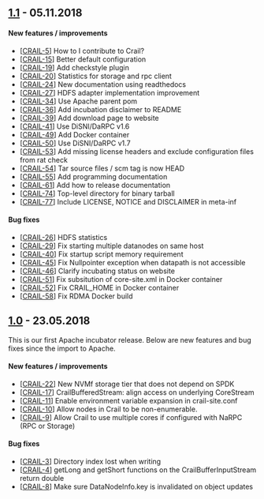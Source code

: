<!--
{% comment %}
Licensed to the Apache Software Foundation (ASF) under one or more
contributor license agreements.  See the NOTICE file distributed with
this work for additional information regarding copyright ownership.
The ASF licenses this file to You under the Apache License, Version 2.0
(the "License"); you may not use this file except in compliance with
the License.  You may obtain a copy of the License at

   http://www.apache.org/licenses/LICENSE-2.0

Unless required by applicable law or agreed to in writing, software
distributed under the License is distributed on an "AS IS" BASIS,
WITHOUT WARRANTIES OR CONDITIONS OF ANY KIND, either express or implied.
See the License for the specific language governing permissions and
limitations under the License.
{% endcomment %}
-->

## [1.1](https://github.com/apache/incubator-crail/tree/v1.1) - 05.11.2018

#### New features / improvements

* [[CRAIL-5](https://jira.apache.org/jira/projects/CRAIL/issues/CRAIL-5)] How to I contribute to Crail?
* [[CRAIL-15](https://jira.apache.org/jira/projects/CRAIL/issues/CRAIL-15)] Better default configuration
* [[CRAIL-19](https://jira.apache.org/jira/projects/CRAIL/issues/CRAIL-19)] Add checkstyle plugin
* [[CRAIL-20](https://jira.apache.org/jira/projects/CRAIL/issues/CRAIL-20)] Statistics for storage and rpc client
* [[CRAIL-24](https://jira.apache.org/jira/projects/CRAIL/issues/CRAIL-24)] New documentation using readthedocs
* [[CRAIL-27](https://jira.apache.org/jira/projects/CRAIL/issues/CRAIL-27)] HDFS adapter implementation improvement
* [[CRAIL-34](https://jira.apache.org/jira/projects/CRAIL/issues/CRAIL-34)] Use Apache parent pom
* [[CRAIL-36](https://jira.apache.org/jira/projects/CRAIL/issues/CRAIL-36)] Add incubation disclaimer to README
* [[CRAIL-39](https://jira.apache.org/jira/projects/CRAIL/issues/CRAIL-39)] Add download page to website
* [[CRAIL-41](https://jira.apache.org/jira/projects/CRAIL/issues/CRAIL-41)] Use DiSNI/DaRPC v1.6
* [[CRAIL-49](https://jira.apache.org/jira/projects/CRAIL/issues/CRAIL-49)] Add Docker container
* [[CRAIL-50](https://jira.apache.org/jira/projects/CRAIL/issues/CRAIL-50)] Use DiSNI/DaRPC v1.7
* [[CRAIL-53](https://jira.apache.org/jira/projects/CRAIL/issues/CRAIL-53)] Add missing license headers and exclude configuration files from rat check
* [[CRAIL-54](https://jira.apache.org/jira/projects/CRAIL/issues/CRAIL-54)] Tar source files / scm tag is now HEAD
* [[CRAIL-55](https://jira.apache.org/jira/projects/CRAIL/issues/CRAIL-55)] Add programming documentation
* [[CRAIL-61](https://jira.apache.org/jira/projects/CRAIL/issues/CRAIL-61)] Add how to release documentation
* [[CRAIL-74](https://jira.apache.org/jira/projects/CRAIL/issues/CRAIL-74)] Top-level directory for binary tarball
* [[CRAIL-77](https://jira.apache.org/jira/projects/CRAIL/issues/CRAIL-77)] Include LICENSE, NOTICE and DISCLAIMER in meta-inf


#### Bug fixes

* [[CRAIL-26](https://jira.apache.org/jira/projects/CRAIL/issues/CRAIL-26)] HDFS statistics
* [[CRAIL-29](https://jira.apache.org/jira/projects/CRAIL/issues/CRAIL-29)] Fix starting multiple datanodes on same host
* [[CRAIL-40](https://jira.apache.org/jira/projects/CRAIL/issues/CRAIL-40)] Fix startup script memory requirement
* [[CRAIL-45](https://jira.apache.org/jira/projects/CRAIL/issues/CRAIL-45)] Fix Nullpointer exception when datapath is not accessible
* [[CRAIL-46](https://jira.apache.org/jira/projects/CRAIL/issues/CRAIL-46)] Clarify incubating status on website
* [[CRAIL-51](https://jira.apache.org/jira/projects/CRAIL/issues/CRAIL-51)] Fix subsitution of core-site.xml in Docker container
* [[CRAIL-52](https://jira.apache.org/jira/projects/CRAIL/issues/CRAIL-52)] Fix CRAIL_HOME in Docker container
* [[CRAIL-58](https://jira.apache.org/jira/projects/CRAIL/issues/CRAIL-58)] Fix RDMA Docker build

## [1.0](https://github.com/apache/incubator-crail/tree/v1.0) - 23.05.2018

This is our first Apache incubator release. Below are new features and bug fixes since the import to Apache.

#### New features / improvements

* [[CRAIL-22](https://issues.apache.org/jira/projects/CRAIL/issues/CRAIL-22)] New NVMf storage tier that does not depend on SPDK
* [[CRAIL-17](https://issues.apache.org/jira/projects/CRAIL/issues/CRAIL-17)] CrailBufferedStream: align access on underlying CoreStream
* [[CRAIL-11](https://issues.apache.org/jira/projects/CRAIL/issues/CRAIL-11)] Enable environment variable expansion in crail-site.conf
* [[CRAIL-10](https://issues.apache.org/jira/projects/CRAIL/issues/CRAIL-10)] Allow nodes in Crail to be non-enumerable.
* [[CRAIL-9](https://issues.apache.org/jira/projects/CRAIL/issues/CRAIL-9)] Allow Crail to use multiple cores if configured with NaRPC (RPC or Storage)

#### Bug fixes

* [[CRAIL-3](https://issues.apache.org/jira/projects/CRAIL/issues/CRAIL-3)] Directory index lost when writing
* [[CRAIL-4](https://issues.apache.org/jira/projects/CRAIL/issues/CRAIL-4)] getLong and getShort functions on the CrailBufferInputStream return double
* [[CRAIL-8](https://issues.apache.org/jira/projects/CRAIL/issues/CRAIL-8)] Make sure DataNodeInfo.key is invalidated on object updates
